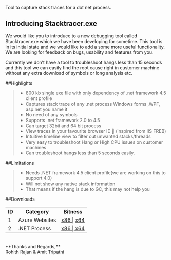 <p>Tool to capture stack traces for a dot net process.</p>

Introducing Stacktracer.exe
-------------------------------
<p>We would like you to introduce to a new debugging tool called Stacktracer.exe which we have been developing for sometime. This tool is in its initial state and we would like to add a some more useful  functionality. We are looking for feedback on bugs, usability and features from you. </p>

<p>Currently we don’t have a tool to troubleshoot hangs less than 15 seconds and this tool we can easily find the root cause right in customer machine without any extra download of symbols or long analysis  etc.</p>	


##Highlights

>*	800 kb single exe file with only dependency of .net framework 4.5 client profile
>*	Captures stack trace of any .net process Windows forms ,WPF, asp.net you name it 
>*	No need of any symbols
>*	Supports .net framework 2.0 to 4.5
>*	Can target 32bit and 64 bit process
>*	View traces in your favourite browser IE  (inspired from IIS FREB)
>*	Intuitive timeline view to filter out unwanted stacks/threads
>*	Very easy to troubleshoot Hang or High CPU issues on customer machines
>*	Can troubleshoot hangs less than 5 seconds easily.	


##Limitations

>*	Needs .NET framework 4.5 client profile(we are working on this to support 4.0)
>*	Will not show any native stack information
>*	That means if the hang is due to GC, this may not help you	

##Downloads
<table>
  <tr>
    <th>ID</th><th>Category</th><th>Bitness</th>
  </tr>
  <tr>
    <td>1</td><td>Azure Websites</td><td><a href="https://onedrive.live.com/download?resid=ADDED4FD84D96960%21249">x86 </a> | <a href="https://onedrive.live.com/download?resid=ADDED4FD84D96960%21252"> x64 </a></td>
  </tr>
  <tr>
    <td>2</td><td>.NET Process</td><td><a href="https://onedrive.live.com/download?resid=ADDED4FD84D96960%21250">x86 </a> |<a href="https://onedrive.live.com/download?resid=ADDED4FD84D96960%21251"> x64 </a></td>
  </tr>
</table>


<br/>
**Thanks and Regards,**
<br/>
Rohith Rajan & Amit Tripathi


	


